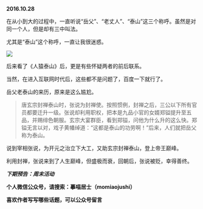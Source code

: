 
          
            
**2016.10.28**

在从小到大的过程中，一直听说“岳父”、“老丈人”、“泰山”这三个称呼。虽然是对同一个人，但是却有三中叫法。

尤其是“泰山”这个称呼，一直让我很迷惑。




![](//upload-images.jianshu.io/upload_images/51001-6d4e0c45544ee527.jpg)




后来看了《人猿泰山》后，更是有些怀疑两者的前后联系。

当然，在进入互联网时代后，这些都不是问题了，百度一下就行了。

岳父老泰山的来历，原来是这么尴尬。
>唐玄宗封禅泰山时，张说为封禅使。按照惯例，封禅之后，三公以下所有官员都要迁升一级。张说却利用职权，把本是九品小官的女婿郑镒提升至五品，并赐绯色朝服。玄宗大宴群臣，看到郑镒，问他为什么升的这么快。郑镒无言以对，戏子黄幡绰道：“这都是泰山的功劳啊！”后来，人们就把岳父称为泰山。



说到宰相张说，为开元之治立下大工，又助玄宗封禅泰山，登上帝王巅峰。

利用封禅，张说来到了人生巅峰，但盛极而衰，回朝后，张说被贬，幸得善终。


***下期预告：周末活动***


**个人微信公众号，请搜索：摹喵居士（momiaojushi）**

**喜欢作者写写哪些话题，可以公众号留言**

          
        